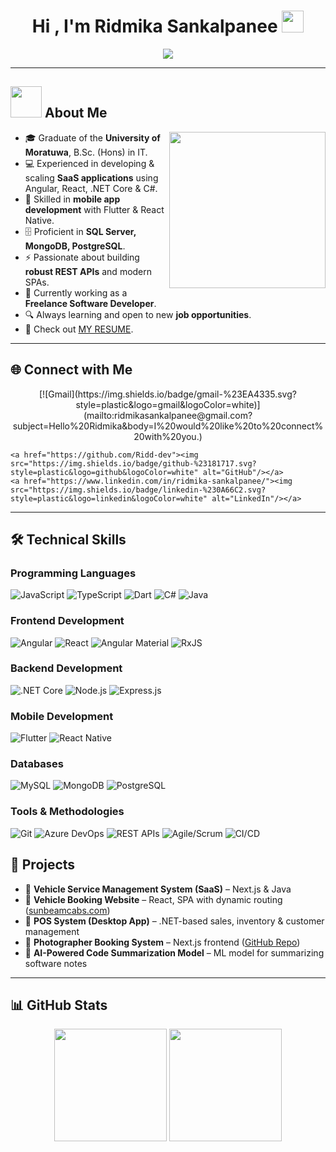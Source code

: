 <h1 align="center">Hi , I'm Ridmika Sankalpanee <img src="https://media.giphy.com/media/hvRJCLFzcasrR4ia7z/giphy.gif" width="35"></h1>
<p align="center">
  <a href="https://github.com/DenverCoder1/readme-typing-svg"><img src="https://readme-typing-svg.herokuapp.com?font=Time+New+Roman&color=%23C8BE25&size=25&center=true&vCenter=true&width=600&height=100&lines=Software+Engineer;Frontend+%26+Full-stack+Developer;Experienced+in+SaaS+Applications;Angular+%7C+React+%7C+.NET+Core+%7C+Flutter;Always+learning+new+things"></a>
</p>

---

## <picture><img src="https://github.com/7oSkaaa/7oSkaaa/blob/main/Images/about_me.gif?raw=true" width="50px"></picture> About Me

<picture> <img align="right" src="https://github.com/7oSkaaa/7oSkaaa/blob/main/Images/Right_Side.gif?raw=true" width="250px"></picture>

- 🎓 Graduate of the **University of Moratuwa**, B.Sc. (Hons) in IT.  
- 💻 Experienced in developing & scaling **SaaS applications** using Angular, React, .NET Core & C#.  
- 📱 Skilled in **mobile app development** with Flutter & React Native.  
- 🗄️ Proficient in **SQL Server, MongoDB, PostgreSQL**.  
- ⚡ Passionate about building **robust REST APIs** and modern SPAs.  
- 🚀 Currently working as a **Freelance Software Developer**.  
- 🔍 Always learning and open to new **job opportunities**.  
- 📄 Check out [MY RESUME](Ridmika_Sankalpanee_sE.pdf).  

---

## 🌐 Connect with Me  

<p align="center">
	[![Gmail](https://img.shields.io/badge/gmail-%23EA4335.svg?style=plastic&logo=gmail&logoColor=white)](mailto:ridmikasankalpanee@gmail.com?subject=Hello%20Ridmika&body=I%20would%20like%20to%20connect%20with%20you.)



	<a href="https://github.com/Ridd-dev"><img src="https://img.shields.io/badge/github-%23181717.svg?style=plastic&logo=github&logoColor=white" alt="GitHub"/></a>
	<a href="https://www.linkedin.com/in/ridmika-sankalpanee/"><img src="https://img.shields.io/badge/linkedin-%230A66C2.svg?style=plastic&logo=linkedin&logoColor=white" alt="LinkedIn"/></a>
	
</p>

---

## 🛠️ Technical Skills

### Programming Languages
![JavaScript](https://img.shields.io/badge/JavaScript-F7DF1E?style=for-the-badge&logo=javascript&logoColor=black)
![TypeScript](https://img.shields.io/badge/TypeScript-3178C6?style=for-the-badge&logo=typescript&logoColor=white)
![Dart](https://img.shields.io/badge/Dart-0175C2?style=for-the-badge&logo=dart&logoColor=white)
![C#](https://img.shields.io/badge/C%23-239120?style=for-the-badge&logo=c-sharp&logoColor=white)
![Java](https://img.shields.io/badge/Java-007396?style=for-the-badge&logo=java&logoColor=white)

### Frontend Development
![Angular](https://img.shields.io/badge/Angular-DD0031?style=for-the-badge&logo=angular&logoColor=white)
![React](https://img.shields.io/badge/React-61DAFB?style=for-the-badge&logo=react&logoColor=black)
![Angular Material](https://img.shields.io/badge/Angular_Material-FF3E00?style=for-the-badge&logo=angular&logoColor=white)
![RxJS](https://img.shields.io/badge/RxJS-B7178C?style=for-the-badge&logo=reactivex&logoColor=white)

### Backend Development
![.NET Core](https://img.shields.io/badge/.NET_Core-512BD4?style=for-the-badge&logo=dotnet&logoColor=white)
![Node.js](https://img.shields.io/badge/Node.js-339933?style=for-the-badge&logo=node.js&logoColor=white)
![Express.js](https://img.shields.io/badge/Express.js-000000?style=for-the-badge&logo=express&logoColor=white)

### Mobile Development
![Flutter](https://img.shields.io/badge/Flutter-02569B?style=for-the-badge&logo=flutter&logoColor=white)
![React Native](https://img.shields.io/badge/React_Native-61DAFB?style=for-the-badge&logo=react&logoColor=black)

### Databases
![MySQL](https://img.shields.io/badge/MySQL-4479A1?style=for-the-badge&logo=mysql&logoColor=white)
![MongoDB](https://img.shields.io/badge/MongoDB-47A248?style=for-the-badge&logo=mongodb&logoColor=white)
![PostgreSQL](https://img.shields.io/badge/PostgreSQL-4169E1?style=for-the-badge&logo=postgresql&logoColor=white)

### Tools & Methodologies
![Git](https://img.shields.io/badge/Git-F05032?style=for-the-badge&logo=git&logoColor=white)
![Azure DevOps](https://img.shields.io/badge/Azure_DevOps-0078D7?style=for-the-badge&logo=azure-devops&logoColor=white)
![REST APIs](https://img.shields.io/badge/REST_API-FF6C37?style=for-the-badge)
![Agile/Scrum](https://img.shields.io/badge/Agile_Scrum-0052CC?style=for-the-badge)
![CI/CD](https://img.shields.io/badge/CI/CD-00BF4F?style=for-the-badge)


## 📂 Projects  

- 🚗 **Vehicle Service Management System (SaaS)** – Next.js & Java  
- 🚕 **Vehicle Booking Website** – React, SPA with dynamic routing ([sunbeamcabs.com](https://www.sunbeamcabs.com/))  
- 🛒 **POS System (Desktop App)** – .NET-based sales, inventory & customer management  
- 📸 **Photographer Booking System** – Next.js frontend ([GitHub Repo](https://github.com/Ridd-dev/photographer_Booking))  
- 🤖 **AI-Powered Code Summarization Model** – ML model for summarizing software notes  

---

## 📊 GitHub Stats  

<p align="center">
  <img src="https://github-readme-stats.vercel.app/api?username=Ridd-dev&show_icons=true&theme=tokyonight" height="180px"/>
  <img src="https://github-readme-stats.vercel.app/api/top-langs?username=Ridd-dev&layout=compact&theme=tokyonight" height="180px"/>
</p>

